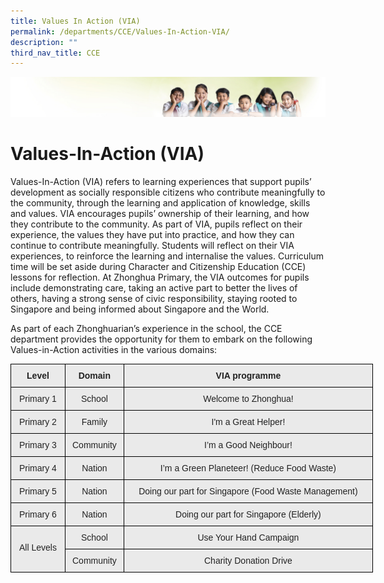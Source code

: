 ```yaml
---
title: Values In Action (VIA)
permalink: /departments/CCE/Values-In-Action-VIA/
description: ""
third_nav_title: CCE
---
```

![](/images/Banner.jpg)

Values-In-Action (VIA)
======================

Values-In-Action (VIA) refers to learning experiences that support pupils’ development as socially responsible citizens who contribute meaningfully to the community, through the learning and application of knowledge, skills and values. VIA encourages pupils’ ownership of their learning, and how they contribute to the community. As part of VIA, pupils reflect on their experience, the values they have put into practice, and how they can continue to contribute meaningfully. Students will reflect on their VIA experiences, to reinforce the learning and internalise the values. Curriculum time will be set aside during Character and Citizenship Education (CCE) lessons for reflection. At Zhonghua Primary, the VIA outcomes for pupils include demonstrating care, taking an active part to better the lives of others, having a strong sense of civic responsibility, staying rooted to Singapore and being informed about Singapore and the World.

As part of each Zhonghuarian’s experience in the school, the CCE department provides the opportunity for them to embark on the following Values-in-Action activities in the various domains:

<style type="text/css">
.tg  {border-collapse:collapse;border-spacing:0;}
.tg td{border-color:black;border-style:solid;border-width:1px;font-family:Arial, sans-serif;font-size:14px;
  overflow:hidden;padding:10px 5px;word-break:normal;}
.tg th{border-color:black;border-style:solid;border-width:1px;font-family:Arial, sans-serif;font-size:14px;
  font-weight:normal;overflow:hidden;padding:10px 5px;word-break:normal;}
.tg .tg-n4qt{background-color:#EAEAEA;color:#222;font-weight:bold;text-align:center;vertical-align:top}
.tg .tg-ii8k{background-color:#EAEAEA;color:#222;text-align:center;vertical-align:top}
</style>
<table class="tg" style="undefined;table-layout: fixed; width: 580px">
<colgroup>
<col style="width: 87px">
<col style="width: 94px">
<col style="width: 399px">
</colgroup>
<thead>
  <tr>
    <th class="tg-n4qt">Level</th>
    <th class="tg-n4qt">Domain</th>
    <th class="tg-n4qt">VIA programme<br></th>
  </tr>
</thead>
<tbody>
  <tr>
    <td class="tg-ii8k">Primary 1</td>
    <td class="tg-ii8k">School</td>
    <td class="tg-ii8k">Welcome to Zhonghua!<br></td>
  </tr>
  <tr>
    <td class="tg-ii8k">Primary 2</td>
    <td class="tg-ii8k">Family</td>
    <td class="tg-ii8k">I'm a Great Helper!<br></td>
  </tr>
  <tr>
    <td class="tg-ii8k">Primary 3</td>
    <td class="tg-ii8k">Community</td>
    <td class="tg-ii8k">I’m a Good Neighbour!<br></td>
  </tr>
  <tr>
    <td class="tg-ii8k">Primary 4</td>
    <td class="tg-ii8k">Nation</td>
    <td class="tg-ii8k">I’m a Green Planeteer! (Reduce Food Waste)<br></td>
  </tr>
  <tr>
    <td class="tg-ii8k">Primary 5</td>
    <td class="tg-ii8k">Nation</td>
    <td class="tg-ii8k">Doing our part for Singapore (Food Waste Management)<br></td>
  </tr>
  <tr>
    <td class="tg-ii8k">Primary 6</td>
    <td class="tg-ii8k">Nation</td>
    <td class="tg-ii8k">Doing our part for Singapore (Elderly)<br></td>
  </tr>
  <tr>
    <td class="tg-ii8k" rowspan="2"><br>All Levels<br></td>
    <td class="tg-ii8k">School</td>
    <td class="tg-ii8k">Use Your Hand Campaign<br></td>
  </tr>
  <tr>
    <td class="tg-ii8k">Community<br></td>
    <td class="tg-ii8k">Charity Donation Drive</td>
  </tr>
</tbody>
</table>
